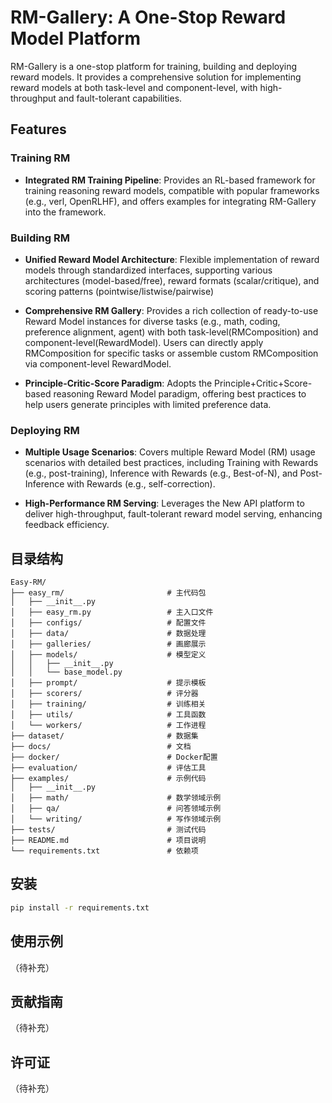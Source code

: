 # RM-Gallery: A One-Stop Reward Model Platform

RM-Gallery is a one-stop platform for training, building and deploying reward models. It provides a comprehensive solution for implementing reward models at both task-level and component-level, with high-throughput and fault-tolerant capabilities.

## Features

### Training RM 
- **Integrated RM Training Pipeline**: Provides an RL-based framework for training reasoning reward models, compatible with popular frameworks (e.g., verl, OpenRLHF), and offers examples for integrating RM-Gallery into the framework. 

### Building RM 
- **Unified Reward Model Architecture**: Flexible implementation of reward models through standardized interfaces, supporting various architectures (model-based/free), reward formats (scalar/critique), and scoring patterns (pointwise/listwise/pairwise)

- **Comprehensive RM Gallery**: Provides a rich collection of ready-to-use Reward Model instances for diverse tasks (e.g., math, coding, preference alignment, agent) with both task-level(RMComposition) and component-level(RewardModel). Users can directly apply RMComposition for specific tasks or assemble custom RMComposition via component-level RewardModel. 

- **Principle-Critic-Score Paradigm**: Adopts the Principle+Critic+Score-based reasoning Reward Model  paradigm, offering best practices to help users generate principles with limited preference data.  

### Deploying RM 

- **Multiple Usage Scenarios**: Covers multiple Reward Model (RM) usage scenarios with detailed best practices, including Training with Rewards (e.g., post-training), Inference with Rewards (e.g., Best-of-N), and Post-Inference with Rewards (e.g., self-correction).

- **High-Performance RM Serving**: Leverages the New API platform to deliver high-throughput, fault-tolerant reward model serving, enhancing feedback efficiency. 


## 目录结构

```
Easy-RM/
├── easy_rm/                       # 主代码包
│   ├── __init__.py
│   ├── easy_rm.py                 # 主入口文件
│   ├── configs/                   # 配置文件
│   ├── data/                      # 数据处理
│   ├── galleries/                 # 画廊展示
│   ├── models/                    # 模型定义
│   │   ├── __init__.py
│   │   └── base_model.py
│   ├── prompt/                    # 提示模板
│   ├── scorers/                   # 评分器
│   ├── training/                  # 训练相关
│   ├── utils/                     # 工具函数
│   └── workers/                   # 工作进程
├── dataset/                       # 数据集
├── docs/                          # 文档
├── docker/                        # Docker配置
├── evaluation/                    # 评估工具
├── examples/                      # 示例代码
│   ├── __init__.py
│   ├── math/                      # 数学领域示例
│   ├── qa/                        # 问答领域示例
│   └── writing/                   # 写作领域示例
├── tests/                         # 测试代码
├── README.md                      # 项目说明
└── requirements.txt               # 依赖项
```

## 安装

```bash
pip install -r requirements.txt
```

## 使用示例

（待补充）

## 贡献指南

（待补充）

## 许可证

（待补充）
